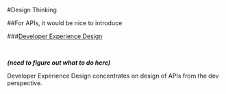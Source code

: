 <!-- .slide: data-background="resources/footer.svg" data-background-size="contain" data-background-position="bottom"  -->

#Design Thinking

##For APIs, it would be nice to introduce

###[Developer Experience Design](http://www.kennethlange.com/posts/4-Must-Read-Articles-on-Developer-Experience.html)

<br>

_**(need to figure out what to do here)**_ 

<aside class="notes">
  <p>
    Developer Experience Design concentrates on design of APIs from the dev perspective.
  </p>
</aside>
